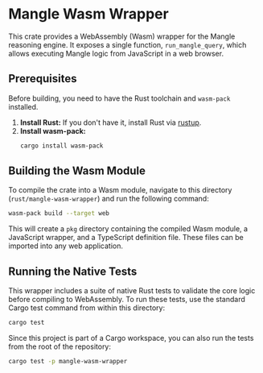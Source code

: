 # Mangle Wasm Wrapper

This crate provides a WebAssembly (Wasm) wrapper for the Mangle reasoning engine. It exposes a single function, `run_mangle_query`, which allows executing Mangle logic from JavaScript in a web browser.

## Prerequisites

Before building, you need to have the Rust toolchain and `wasm-pack` installed.

1.  **Install Rust:** If you don't have it, install Rust via [rustup](https://rustup.rs/).
2.  **Install wasm-pack:**
    ```sh
    cargo install wasm-pack
    ```

## Building the Wasm Module

To compile the crate into a Wasm module, navigate to this directory (`rust/mangle-wasm-wrapper`) and run the following command:

```sh
wasm-pack build --target web
```

This will create a `pkg` directory containing the compiled Wasm module, a JavaScript wrapper, and a TypeScript definition file. These files can be imported into any web application.

## Running the Native Tests

This wrapper includes a suite of native Rust tests to validate the core logic before compiling to WebAssembly. To run these tests, use the standard Cargo test command from within this directory:

```sh
cargo test
```

Since this project is part of a Cargo workspace, you can also run the tests from the root of the repository:

```sh
cargo test -p mangle-wasm-wrapper
```
